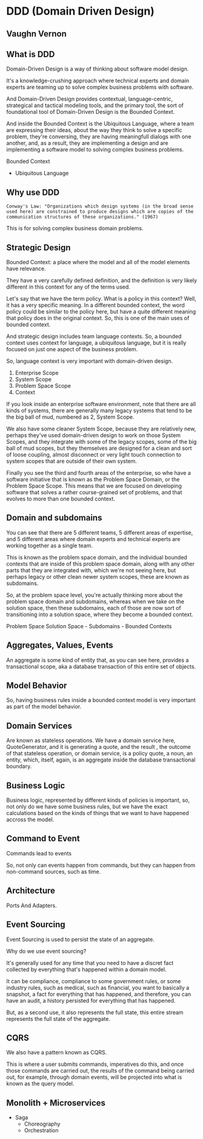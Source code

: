 # DDD (Domain Driven Design)

## Vaughn Vernon

## What is DDD

Domain-Driven Design is a way of thinking about software model design. 

It's a knowledge-crushing approach where technical experts and domain experts are teaming up to solve complex business problems with software.

And Domain-Driven Design provides contextual, language-centric, strategical and tactical modeling tools, and the primary tool, the sort of foundational tool of Domain-Driven Design is the Bounded Context.

And inside the Bounded Context is the Ubiquitous Language, where a team are expressing their ideas, about the way they think to solve a specific problem, they're conversing, they are having meaningfull dialogs with one another, and, as a result, they are implementing a design and are implementing a software model to solving complex business problems.

Bounded Context
- Ubiquitous Language

## Why use DDD

``
Conway's Law: "Organizations which design systems (in the broad sense used here) are constrained to produce designs which are copies of the communication structures of these organizations." (1967)
``

This is for solving complex business domain problems.

## Strategic Design

Bounded Context: a place where the model and all of the model elements have relevance. 

They have a very carefully defined definition, and the definition is very likely different in this context for any of the terms used. 

Let's say that we have the term policy. What is a policy in this context? Well, it has a very specific meaning. In a different bounded context, the word policy could be similar to the policy here, but have a quite different meaning that policy does in the original context. So, this is one of the main uses of bounded context.

And strategic design includes team language contexts. So, a bounded context uses context for language, a ubiquitous language, but it is really focused on just one aspect of the business problem.

So, language context is very important with domain-driven design.

1. Enterprise Scope
2. System Scope
3. Problem Space Scope
4. Context

If you look inside an enterprise software environment, note that there are all kinds of systems, there are generally many legacy systems that tend to be the big ball of mud, numbered as 2, System Scope.

We also have some cleaner System Scope, because they are relatively new, perhaps they've used domain-driven design to work on those System Scopes, and they integrate with some of the legacy scopes, some of the big ball of mud scopes, but they themselves are designed for a clean and sort of loose coupling, almost disconnect or very light touch connection to system scopes that are outside of their own system.

Finally you see the third and fourth areas of the enterprise, so whe have a software initiative that is known as the Problem Space Domain, or the Problem Space Scope. This means that we are focused on developing software that solves a rather course-grained set of problems, and that evolves to more than one bounded context.

## Domain and subdomains

You can see that there are 5 different teams, 5 different areas of expertise, and 5 different areas where domain experts and technical experts are working together as a single team. 

This is known as the problem space domain, and the individual bounded contexts that are inside of this problem space domain, along with any other parts that they are integrated with, which we're not seeing here, but perhaps legacy or other clean newer system scopes, these are known as subdomains.

So, at the problem space level, you're actually thinking more about the problem space domain and subdomains, whereas when we take on the solution space, then these subdomains, each of those are now sort of transitioning into a solution space, where they become a bounded context.

Problem Space					Solution Space
	- Subdomains					- Bounded Contexts

## Aggregates, Values, Events

An aggregate is some kind of entity that, as you can see here, provides a transactional scope, aka a database transaction of this entire set of objects.

## Model Behavior

So, having business rules inside a bounded context model is very important as part of the model behavior.

## Domain Services

Are known as stateless operations. We have a domain service here, QuoteGenerator, and it is generating a quote, and the result , the outcome of that stateless operation, or domain service, is a policy quote, a noun, an entity, which, itself, again, is an aggregate inside the database transactional boundary.

## Business Logic

Business logic, represented by different kinds of policies is important, so, not only do we have some business rules, but we have the exact calculations based on the kinds of things that we want to have happened accross the model.

## Command to Event

Commands lead to events

So, not only can events happen from commands, but they can happen from non-command sources, such as time.

## Architecture

Ports And Adapters.

## Event Sourcing

Event Sourcing is used to persist the state of an aggregate.

Why do we use event sourcing? 

It's generally used for any time that you need to have a discret fact collected by everything that's happened within a domain model. 

It can be compliance, compliance to some government rules, or some industry rules, such as medical, such as financial, you want to basically a snapshot, a fact for everything that has happened, and therefore, you can have an audit, a history persisted for everything that has happened. 

But, as a second use, it  also represents the full state, this entire stream represents the full state of the aggregate.

## CQRS

We also have a pattern known as CQRS. 

This is where a user submits commands, imperatives do this, and once those commands are carried out, the results of the command being carried out, for example, through domain events, will be projected into what is known as the query model.

## Monolith + Microservices

- Saga
    - Choreography
    - Orchestration